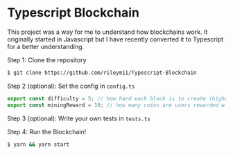 # Typescript Blockchain
This project was a way for me to understand how blockchains work. It originally started in Javascript but
I have recently converted it to Typescript for a better understanding.

Step 1: Clone the repository
  ```bash
  $ git clone https://github.com/rileym11/Typescript-Blockchain
  ```
Step 2 (optional): Set the config in `config.ts`
  ```ts
  export const difficulty = 5; // how hard each block is to create (higher number = harder)
  export const miningReward = 10; // how many coins are users rewarded with for successful block creation
  ```
Step 3 (optional): Write your own tests in `tests.ts`

Step 4: Run the Blockchain!
  ```bash
  $ yarn && yarn start
  ```
